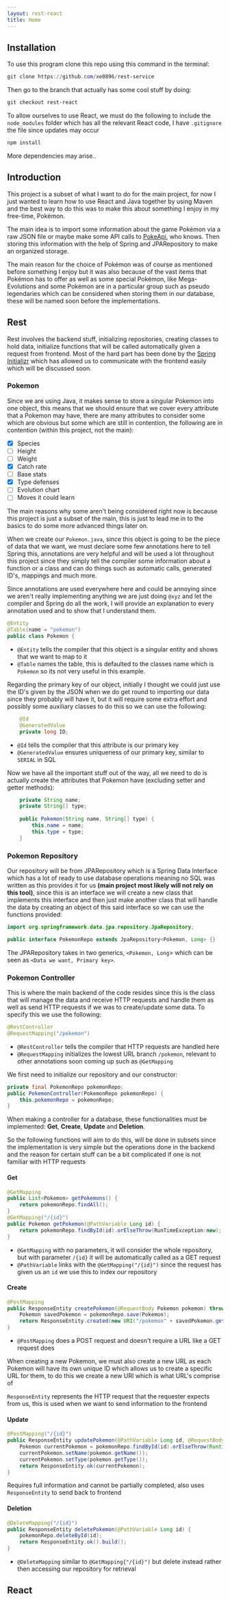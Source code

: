 ```yaml
---
layout: rest-react
title: Home
---
```

## Installation

To use this program clone this repo using this command in the terminal:
```powershell
git clone https://github.com/xe0896/rest-service
```
Then go to the branch that actually has some cool stuff by doing:
```powershell
git checkout rest-react
```
To allow ourselves to use React, we must do the following to include the `node_modules` folder which has all the relevant React code, I have `.gitignore` the file since updates may occur
```powershell
npm install
```

More dependencies may arise..
## Introduction

This project is a subset of what I want to do for the main project, for now I just wanted to learn how to use React and Java together by using Maven and the best way to do this was to make this about something I enjoy in my free-time, Pokémon. 

The main idea is to import some information about the game Pokémon via a raw JSON file or maybe make some API calls to [PokeApi](https://pokeapi.co/), who knows. Then storing this information with the help of Spring and JPARepository to make an organized storage. 

The main reason for the choice of Pokémon was of course as mentioned before something I enjoy but it was also because of the vast items that Pokémon has to offer as well as some special Pokémon, like Mega-Evolutions and some Pokémon are in a particular group such as pseudo legendaries which can be considered when storing them in our database, these will be named soon before the implementations.
## Rest

Rest involves the backend stuff, initializing repositories, creating classes to hold data, initialize functions that will be called automatically given a request from frontend. Most of the hard part has been done by the [Spring Initializr](https://start.spring.io/) which has allowed us to communicate with the frontend easily which will be discussed soon. 
### Pokemon

Since we are using Java, it makes sense to store a singular Pokemon into one object, this means that we should ensure that we cover every attribute that a Pokemon may have, there are many attributes to consider some which are obvious but some which are still in contention, the following are in contention (within this project, not the main):

- [x] Species
- [ ] Height
- [ ] Weight
- [x] Catch rate
- [ ] Base stats
- [x] Type defenses
- [ ] Evolution chart
- [ ] Moves it could learn

The main reasons why some aren't being considered right now is because this project is just a subset of the main, this is just to lead me in to the basics to do some more advanced things later on.

When we create our `Pokemon.java`, since this object is going to be the piece of data that we want, we must declare some few annotations here to tell Spring this, annotations are very helpful and will be used a lot throughout this project since they simply tell the compiler some information about a function or a class and can do things such as automatic calls, generated ID's, mappings and much more. 

Since annotations are used everywhere here and could be annoying since we aren't really implementing anything we are just doing `@xyz` and let the compiler and Spring do all the work, I will provide an explanation to every annotation used and to show that I understand them.
```java
@Entity 
@Table(name = "pokemon") 
public class Pokemon {
```
- `@Entity` tells the compiler that this object is a singular entity and shows that we want to map to it
- `@Table` names the table, this is defaulted to the classes name which is `Pokemon` so its not very useful in this example.

Regarding the primary key of our object, initially I thought we could just use the ID's given by the JSON when we do get round to importing our data since they probably will have it, but it will require some extra effort and possibly some auxiliary classes to do this so we can use the following:
```java
	@Id 
	@GeneratedValue 
	private long ID;
```
- `@Id` tells the compiler that this attribute is our primary key
- `@GeneratedValue` ensures uniqueness of our primary key, similar to `SERIAL` in SQL

Now we have all the important stuff out of the way, all we need to do is actually create the attributes that Pokemon have (excluding setter and getter methods):
```java
    private String name;
    private String[] type;
    
    public Pokemon(String name, String[] type) {
        this.name = name;
        this.type = type;
    }
```

### Pokemon Repository

Our repository will be from JPARepository which is a Spring Data Interface which has a lot of ready to use database operations meaning no SQL was written as this provides it for us **(main project most likely will not rely on this tool)**, since this is an interface we will create a new class that implements this interface and then just make another class that will handle the data by creating an object of this said interface so we can use the functions provided:
```java
import org.springframework.data.jpa.repository.JpaRepository;

public interface PokemonRepo extends JpaRepository<Pokemon, Long> {}
```
The JPARepository takes in two generics, `<Pokemon, Long`> which can be seen as `<Data we want, Primary key>`.

### Pokemon Controller

This is where the main backend of the code resides since this is the class that will manage the data and receive HTTP requests and handle them as well as send HTTP requests if we was to create/update some data. To specify this we use the following:
```java
@RestController
@RequestMapping("/pokemon")
```
- `@RestController` tells the compiler that HTTP requests are handled here
- `@RequestMapping` initializes the lowest URL branch `/pokemon`, relevant to other annotations soon coming up such as `@GetMapping`

We first need to initialize our repository and our constructor:
```java
private final PokemonRepo pokemonRepo;
public PokemonController(PokemonRepo pokemonRepo) {
	this.pokemonRepo = pokemonRepo;
}
```
When making a controller for a database, these functionalities must be implemented: **Get**, **Create**, **Update** and **Deletion**.

So the following functions will aim to do this, will be done in subsets since the implementation is very simple but the operations done in the backend and the reason for certain stuff can be a bit complicated if one is not familiar with HTTP requests
#### Get
```java
@GetMapping
public List<Pokemon> getPokemons() {
	return pokemonRepo.findAll();
}
@GetMapping("/{id}")
public Pokemon getPokemon(@PathVariable Long id) {
	return pokemonRepo.findById(id).orElseThrow(RunTimeException:new);
}
```
- `@GetMapping` with no parameters, it will consider the whole repository, but with parameter `/{id}` it will be automatically called as a GET request
- `@PathVariable` links with the `@GetMapping("/{id}")` since the request has given us an `id` we use this to index our repository
#### Create
```java
@PostMapping
public ResponseEntity createPokemon(@RequestBody Pokemon pokemon) throws URLSyntaxException {
	Pokemon savedPokemon = pokemonRepo.save(Pokemon);
	return ResponseEntity.created(new URI("/pokemon" + savedPokemon.getID())).body(savedPokemon);
}
```
- `@PostMapping` does a POST request and doesn't require a URL like a GET request does

When creating a new Pokemon, we must also create a new URL as each Pokemon will have its own unique ID which allows us to create a specific URL for them, to do this we create a new URI which is what URL's comprise of

`ResponseEntity` represents the HTTP request that the requester expects from us, this is used when we want to send information to the frontend
#### Update
```java
@PostMapping("/{id}")
public ResponseEntity updatePokemon(@PathVariable Long id, @RequestBody Pokemon pokemon) {
	Pokemon currentPokemon = pokemonRepo.findById(id).orElseThrow(RuntimeException::new);
	currentPokemon.setName(pokemon.getName());
	currentPokemon.setType(pokemon.getType());
	return ResponseEntity.ok(currentPokemon);
}
```
Requires full information and cannot be partially completed, also uses `ResponseEntity` to send back to frontend
#### Deletion
```java
@DeleteMapping("/{id}")
public ResponseEntity deletePokemon(@PathVariable Long id) {
	pokemonRepo.deleteById(id);
	return ResponseEntity.ok().build();
}
```
- `@DeleteMapping` similar to `@GetMapping{"/{id}")` but delete instead rather then accessing our repository for retrieval
## React
